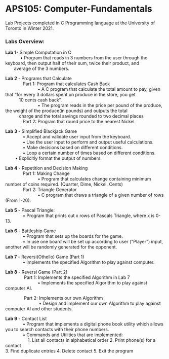 # APS105: Computer-Fundamentals
Lab Projects completed in C Programming language at the University of Toronto in Winter 2021.

### **Labs Overview:**
**Lab** **1**- Simple Computation in C\
&nbsp; &nbsp; &nbsp; &nbsp; &nbsp; &nbsp; • Program that reads in 3 numbers from the user through the keyboard, then output half of their sum, twice their product, and &nbsp; &nbsp; &nbsp; &nbsp; &nbsp; &nbsp; &nbsp; &nbsp; &nbsp; &nbsp; &nbsp; &nbsp; &nbsp; &nbsp;average of the 3 numbers.


**Lab 2** - Programs that Calculate\
&nbsp; &nbsp; &nbsp; &nbsp; &nbsp; &nbsp; &nbsp; Part 1: Program that calculates Cash Back\
&nbsp; &nbsp; &nbsp; &nbsp; &nbsp; &nbsp; &nbsp; &nbsp; &nbsp; &nbsp; &nbsp; &nbsp; &nbsp; • A C program that calculate the total amount to pay, given that “for every 3 dollars spent on produce in the store, you get &nbsp; &nbsp; &nbsp; &nbsp; &nbsp; &nbsp; &nbsp; &nbsp;&nbsp; &nbsp; &nbsp; &nbsp; &nbsp; &nbsp; &nbsp; &nbsp;&nbsp; &nbsp; 10 cents cash back”.\
&nbsp; &nbsp; &nbsp; &nbsp; &nbsp; &nbsp; &nbsp; &nbsp; &nbsp; &nbsp; &nbsp; &nbsp; &nbsp; • The program reads in the price per pound of the produce, the weight of the produce(in pounds) and outputs the total &nbsp; &nbsp; &nbsp; &nbsp; &nbsp; &nbsp; &nbsp; &nbsp; &nbsp; &nbsp; &nbsp; &nbsp; &nbsp; &nbsp; &nbsp; &nbsp; &nbsp; &nbsp; &nbsp; &nbsp;charge and the total savings rounded to two decimal places
&nbsp; &nbsp; &nbsp; &nbsp; &nbsp; &nbsp; &nbsp; &nbsp;\
&nbsp; &nbsp; &nbsp; &nbsp; &nbsp; &nbsp; &nbsp; Part 2: Program that round price to the nearest Nickel


**Lab 3** - Simplified Blackjack Game\
&nbsp; &nbsp; &nbsp; &nbsp; &nbsp; &nbsp; &nbsp; • Accept and validate user input from the keyboard.\
&nbsp; &nbsp; &nbsp; &nbsp; &nbsp; &nbsp; &nbsp; • Use the user input to perform and output useful calculations.\
&nbsp; &nbsp; &nbsp; &nbsp; &nbsp; &nbsp; &nbsp; • Make decisions based on different conditions.\
&nbsp; &nbsp; &nbsp; &nbsp; &nbsp; &nbsp; &nbsp; • Loop a certain number of times based on different conditions.
&nbsp; &nbsp; &nbsp; &nbsp; &nbsp; &nbsp; &nbsp; • Explicitly format the output of numbers.


**Lab 4** - Repetition and Decision Making\
&nbsp; &nbsp; &nbsp; &nbsp; &nbsp; &nbsp; &nbsp; Part 1: Making Change\
&nbsp; &nbsp; &nbsp; &nbsp; &nbsp; &nbsp; &nbsp; &nbsp; &nbsp; &nbsp; &nbsp; &nbsp; &nbsp; • Program that calculates change containing minimum number of coins required. (Quarter, Dime, Nickel, Cents)\
&nbsp; &nbsp; &nbsp; &nbsp; &nbsp; &nbsp; &nbsp; Part 2: Triangle Generator\
&nbsp; &nbsp; &nbsp; &nbsp; &nbsp; &nbsp; &nbsp; &nbsp; &nbsp; &nbsp; &nbsp; &nbsp; &nbsp; • C program that draws a triangle of a given number of rows (From 1-20).
       
       
**Lab 5** - Pascal Triangle:\
&nbsp; &nbsp; &nbsp; &nbsp; &nbsp; &nbsp; &nbsp; • Program that prints out x rows of Pascals Triangle, where x is 0-13.


**Lab 6** - Battleship Game\
&nbsp; &nbsp; &nbsp; &nbsp; &nbsp; &nbsp; &nbsp; • Program that sets up the boards for the game.\
&nbsp; &nbsp; &nbsp; &nbsp; &nbsp; &nbsp; &nbsp; • In use one board will be set up according to user ("Player") input, another will be randomly generated for the opponent.


**Lab 7** - Reversi(Othello) Game (Part 1)\
&nbsp; &nbsp; &nbsp; &nbsp; &nbsp; &nbsp; &nbsp; • Implements the specified Algorithm to play against computer.


**Lab 8** - Reversi Game (Part 2)\
&nbsp; &nbsp; &nbsp; &nbsp; &nbsp; &nbsp; &nbsp; &nbsp;Part 1: Implements the specified Algorithm in Lab 7\
&nbsp; &nbsp; &nbsp; &nbsp; &nbsp; &nbsp; &nbsp; &nbsp; &nbsp; &nbsp; &nbsp; &nbsp; &nbsp; • Implements the specified Algorithm to play against computer AI.

&nbsp; &nbsp; &nbsp; &nbsp; &nbsp; &nbsp; &nbsp; &nbsp;Part 2: Implements our own Algorithm\
&nbsp; &nbsp; &nbsp; &nbsp; &nbsp; &nbsp; &nbsp; &nbsp; &nbsp; &nbsp; &nbsp; &nbsp; &nbsp; &nbsp;• Design and implement our own Algorithm to play against computer AI and other students.
      
      
**Lab 9** - Contact List\
&nbsp; &nbsp; &nbsp; &nbsp; &nbsp; &nbsp; &nbsp; • Program that implements a digital phone book utility which allows you to search contacts with their phone numbers.\
&nbsp; &nbsp; &nbsp; &nbsp; &nbsp; &nbsp; &nbsp; • Commands and Utilities that are implemented:\
&nbsp; &nbsp; &nbsp; &nbsp; &nbsp; &nbsp; &nbsp; &nbsp; &nbsp; 1. List all contacts in alphabetical order 2. Print phone(s) for a contact\
                                                   3. Find duplicate entries
                                                   4. Delete contact
                                                   5. Exit the program


